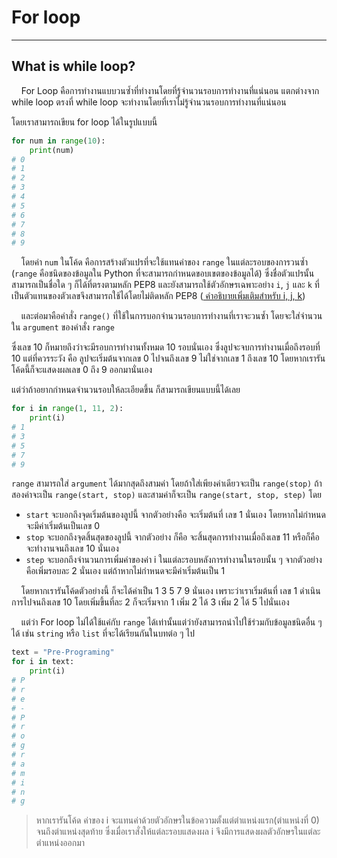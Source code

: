 # For loop

---

## What is while loop?

&nbsp;&nbsp;&nbsp;&nbsp;For Loop คือการทำงานแบบวนซ้ำที่ทำงานโดยที่รู้จำนวนรอบการทำงานที่แน่นอน แตกต่างจาก while loop ตรงที่ while loop จะทำงานโดยที่เราไม่รู้จำนวนรอบการทำงานที่แน่นอน

โดยเราสามารถเขียน for loop ได้ในรูปแบบนี้

```python
for num in range(10):
    print(num)
# 0
# 1
# 2
# 3
# 4
# 5
# 6
# 7
# 8
# 9
```

&nbsp;&nbsp;&nbsp;&nbsp;โดยค่า ```num``` ในโค้ด คือการสร้างตัวแปรที่จะใช้แทนค่าของ ```range``` ในแต่ละรอบของการวนซ้ำ (```range``` คือชนิดของข้อมูลใน Python ที่จะสามารถกำหนดขอบเขตของข้อมูลได้) ซึ่งชื่อตัวแปรนั้นสามารถเป็นชื่อใด ๆ ก็ได้ที่ตรงตามหลัก PEP8 และยังสามารถใช้ตัวอักษรเฉพาะอย่าง ```i```, ```j``` และ ```k``` ที่เป็นตัวแทนของตัวเลขจึงสามารถใช้ได้โดยไม่ติดหลัก PEP8 ([ คำอธิบายเพิ่มเติมสำหรับ i, j, k](https://stackoverflow.com/questions/1147312/who-invented-i-j-k-as-integer-counter-variable-names))

&nbsp;&nbsp;&nbsp;&nbsp;และต่อมาคือคำสั่ง ```range()``` ที่ใช้ในการบอกจำนวนรอบการทำงานที่เราจะวนซ้ำ โดยจะใส่จำนวนใน ```argument``` ของคำสั่ง ```range```

ซึ่งเลข 10 ก็หมายถึงว่าจะมีรอบการทำงานทั้งหมด 10 รอบนั่นเอง ซึ่งลูปจะจบการทำงานเมื่อถึงรอบที่ 10 แต่ที่ควรระวัง คือ ลูปจะเริ่มต้นจากเลข 0 ไปจนถึงเลข 9  ไม่ใช่จากเลข 1 ถึงเลข 10 โดยหากเรารันโค้ดนี้ก็จะแสดงผลเลข 0 ถึง 9 ออกมานั่นเอง

แต่ว่าถ้าอยากกำหนดจำนวนรอบให้ละเอียดขึ้น ก็สามารถเขียนแบบนี้ได้เลย

```python
for i in range(1, 11, 2):
    print(i)
# 1
# 3
# 5
# 7
# 9
```

```range``` สามารถใส่ ```argument``` ได้มากสุดถึงสามค่า โดยถ้าใส่เพียงค่าเดียวจะเป็น ```range(stop)``` ถ้าสองค่าจะเป็น ```range(start, stop)``` และสามค่าก็จะเป็น ```range(start, stop, step)``` โดย

- ```start``` จะบอกถึงจุดเริ่มต้นของลูปนี้ จากตัวอย่างคือ จะเริ่มต้นที่ เลข 1 นั่นเอง โดยหากไม่กำหนดจะมีค่าเริ่มต้นเป็นเลข 0
- ```stop``` จะบอกถึงจุดสิ้นสุดของลูปนี้ จากตัวอย่าง ก็คือ จะสิ้นสุดการทำงานเมื่อถึงเลข 11 หรือก็คือ จะทำงานจนถึงเลข 10 นั่นเอง
- ```step``` จะบอกถึงจำนวนการเพิ่มค่าของค่า i ในแต่ละรอบหลังการทำงานในรอบนั้น ๆ จากตัวอย่างคือเพิ่มรอบละ 2 นั่นเอง แต่ถ้าหากไม่กำหนดจะมีค่าเริ่มต้นเป็น 1

&nbsp;&nbsp;&nbsp;&nbsp;โดยหากเรารันโค้ดตัวอย่างนี้ ก็จะได้ค่าเป็น 1 3 5 7 9 นั่นเอง เพราะว่าเราเริ่มต้นที่ เลข 1 ดำเนินการไปจนถึงเลข 10 โดยเพิ่มขึ้นที่ละ 2 ก็จะเริ่มจาก 1 เพิ่ม 2 ได้ 3 เพิ่ม 2 ได้ 5 ไปนั่นเอง

&nbsp;&nbsp;&nbsp;&nbsp;แต่ว่า For loop ไม่ได้ใช้แค่กับ ```range``` ได้เท่านั้นแต่ว่ายังสามารถนำไปใช้ร่วมกับข้อมูลชนิดอื่น ๆ ได้ เช่น ```string``` หรือ ```list``` ที่จะได้เรียนกันในบทต่อ ๆ ไป

```python
text = "Pre-Programing"
for i in text:
    print(i)
# P
# r
# e
# -
# P
# r
# o
# g
# r
# a
# m
# i
# n
# g
```

> หากเรารันโค้ด ค่าของ i จะแทนค่าด้วยตัวอักษรในข้อความตั้งแต่ตำแหน่งแรก(ตำแหน่งที่ 0) จนถึงตำแหน่งสุดท้าย ซึ่งเมื่อเราสั่งให้แต่ละรอบแสดงผล i จึงมีการแสดงผลตัวอักษรในแต่ละตำแหน่งออกมา

